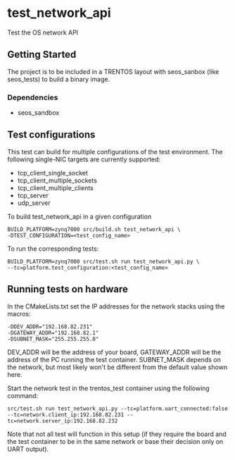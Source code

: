 # test\_network\_api

Test the OS network API

## Getting Started

The project is to be included in a TRENTOS layout with seos\_sanbox (like
seos\_tests) to build a binary image.

### Dependencies

* seos\_sandbox

## Test configurations

This test can build for multiple configurations of the test environment. The
following single-NIC targets are currently supported:

* tcp_client_single_socket
* tcp_client_multiple_sockets
* tcp_client_multiple_clients
* tcp_server
* udp_server

To build test_network_api in a given configuration
```
BUILD_PLATFORM=zynq7000 src/build.sh test_network_api \
-DTEST_CONFIGURATION=<test_config_name>
```
To run the corresponding tests:
```
BUILD_PLATFORM=zynq7000 src/test.sh run test_network_api.py \
--tc=platform.test_configuration:<test_config_name>
```

## Running tests on hardware

In the CMakeLists.txt set the IP addresses for the network stacks using the
macros:
```
-DDEV_ADDR="192.168.82.231"
-DGATEWAY_ADDR="192.168.82.1"
-DSUBNET_MASK="255.255.255.0"
```
DEV_ADDR will be the address of your board, GATEWAY_ADDR will be the address of
the PC running the test container. SUBNET_MASK depends on the network, but most
likely won't be different from the default value shown here.

Start the network test in the trentos_test container using the following
command:

```
src/test.sh run test_network_api.py --tc=platform.uart_connected:false
--tc=network.client_ip:192.168.82.231 --tc=network.server_ip:192.168.82.232
```

Note that not all test will function in this setup (if they require the board
and the test container to be in the same network or base their decision only on
UART output).